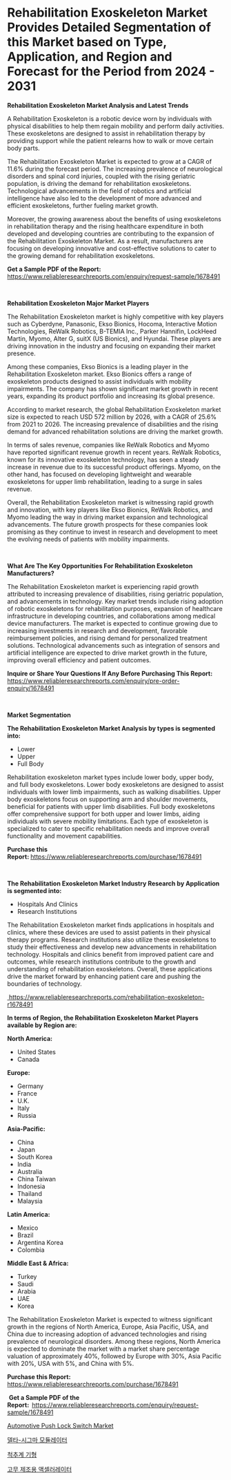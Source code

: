 <p><h1>Rehabilitation Exoskeleton Market Provides Detailed Segmentation of this Market based on Type, Application, and Region and Forecast for the Period from 2024 - 2031</h1></p><p><strong>Rehabilitation Exoskeleton Market Analysis and Latest Trends</strong></p>
<p><p>A Rehabilitation Exoskeleton is a robotic device worn by individuals with physical disabilities to help them regain mobility and perform daily activities. These exoskeletons are designed to assist in rehabilitation therapy by providing support while the patient relearns how to walk or move certain body parts.</p><p>The Rehabilitation Exoskeleton Market is expected to grow at a CAGR of 11.6% during the forecast period. The increasing prevalence of neurological disorders and spinal cord injuries, coupled with the rising geriatric population, is driving the demand for rehabilitation exoskeletons. Technological advancements in the field of robotics and artificial intelligence have also led to the development of more advanced and efficient exoskeletons, further fueling market growth.</p><p>Moreover, the growing awareness about the benefits of using exoskeletons in rehabilitation therapy and the rising healthcare expenditure in both developed and developing countries are contributing to the expansion of the Rehabilitation Exoskeleton Market. As a result, manufacturers are focusing on developing innovative and cost-effective solutions to cater to the growing demand for rehabilitation exoskeletons.</p></p>
<p><strong>Get a Sample PDF of the Report:&nbsp;</strong> <a href="https://www.reliableresearchreports.com/enquiry/request-sample/1678491">https://www.reliableresearchreports.com/enquiry/request-sample/1678491</a></p>
<p>&nbsp;</p>
<p><strong>Rehabilitation Exoskeleton Major Market Players</strong></p>
<p><p>The Rehabilitation Exoskeleton market is highly competitive with key players such as Cyberdyne, Panasonic, Ekso Bionics, Hocoma, Interactive Motion Technologies, ReWalk Robotics, B-TEMIA Inc., Parker Hannifin, LockHeed Martin, Myomo, Alter G, suitX (US Bionics), and Hyundai. These players are driving innovation in the industry and focusing on expanding their market presence.</p><p>Among these companies, Ekso Bionics is a leading player in the Rehabilitation Exoskeleton market. Ekso Bionics offers a range of exoskeleton products designed to assist individuals with mobility impairments. The company has shown significant market growth in recent years, expanding its product portfolio and increasing its global presence.</p><p>According to market research, the global Rehabilitation Exoskeleton market size is expected to reach USD 572 million by 2026, with a CAGR of 25.6% from 2021 to 2026. The increasing prevalence of disabilities and the rising demand for advanced rehabilitation solutions are driving the market growth.</p><p>In terms of sales revenue, companies like ReWalk Robotics and Myomo have reported significant revenue growth in recent years. ReWalk Robotics, known for its innovative exoskeleton technology, has seen a steady increase in revenue due to its successful product offerings. Myomo, on the other hand, has focused on developing lightweight and wearable exoskeletons for upper limb rehabilitation, leading to a surge in sales revenue.</p><p>Overall, the Rehabilitation Exoskeleton market is witnessing rapid growth and innovation, with key players like Ekso Bionics, ReWalk Robotics, and Myomo leading the way in driving market expansion and technological advancements. The future growth prospects for these companies look promising as they continue to invest in research and development to meet the evolving needs of patients with mobility impairments.</p></p>
<p>&nbsp;</p>
<p><strong>What Are The Key Opportunities For Rehabilitation Exoskeleton Manufacturers?</strong></p>
<p><p>The Rehabilitation Exoskeleton market is experiencing rapid growth attributed to increasing prevalence of disabilities, rising geriatric population, and advancements in technology. Key market trends include rising adoption of robotic exoskeletons for rehabilitation purposes, expansion of healthcare infrastructure in developing countries, and collaborations among medical device manufacturers. The market is expected to continue growing due to increasing investments in research and development, favorable reimbursement policies, and rising demand for personalized treatment solutions. Technological advancements such as integration of sensors and artificial intelligence are expected to drive market growth in the future, improving overall efficiency and patient outcomes.</p></p>
<p><strong>Inquire or Share Your Questions If Any Before Purchasing This Report:</strong> <a href="https://www.reliableresearchreports.com/enquiry/pre-order-enquiry/1678491">https://www.reliableresearchreports.com/enquiry/pre-order-enquiry/1678491</a></p>
<p>&nbsp;</p>
<p><strong>Market Segmentation</strong></p>
<p><strong>The Rehabilitation Exoskeleton Market Analysis by types is segmented into:</strong></p>
<p><ul><li>Lower</li><li>Upper</li><li>Full Body</li></ul></p>
<p><p>Rehabilitation exoskeleton market types include lower body, upper body, and full body exoskeletons. Lower body exoskeletons are designed to assist individuals with lower limb impairments, such as walking disabilities. Upper body exoskeletons focus on supporting arm and shoulder movements, beneficial for patients with upper limb disabilities. Full body exoskeletons offer comprehensive support for both upper and lower limbs, aiding individuals with severe mobility limitations. Each type of exoskeleton is specialized to cater to specific rehabilitation needs and improve overall functionality and movement capabilities.</p></p>
<p><strong>Purchase this Report:&nbsp;</strong><a href="https://www.reliableresearchreports.com/purchase/1678491">https://www.reliableresearchreports.com/purchase/1678491</a></p>
<p>&nbsp;</p>
<p><strong>The Rehabilitation Exoskeleton Market Industry Research by Application is segmented into:</strong></p>
<p><ul><li>Hospitals And Clinics</li><li>Research Institutions</li></ul></p>
<p><p>The Rehabilitation Exoskeleton market finds applications in hospitals and clinics, where these devices are used to assist patients in their physical therapy programs. Research institutions also utilize these exoskeletons to study their effectiveness and develop new advancements in rehabilitation technology. Hospitals and clinics benefit from improved patient care and outcomes, while research institutions contribute to the growth and understanding of rehabilitation exoskeletons. Overall, these applications drive the market forward by enhancing patient care and pushing the boundaries of technology.</p></p>
<p><a href="https://www.reliableresearchreports.com/rehabilitation-exoskeleton-r1678491">&nbsp;https://www.reliableresearchreports.com/rehabilitation-exoskeleton-r1678491</a></p>
<p><strong>In terms of Region, the Rehabilitation Exoskeleton Market Players available by Region are:</strong></p>
<p>
    <p> <strong> North America: </strong>
        <ul>
            <li>United States</li>
            <li>Canada</li>
        </ul>
        </p> 
    <p> <strong> Europe: </strong>
        <ul>
            <li>Germany</li>
            <li>France</li>
            <li>U.K.</li>
            <li>Italy</li>
            <li>Russia</li>
        </ul>
        </p> 
    <p> <strong> Asia-Pacific: </strong>
        <ul>
            <li>China</li>
            <li>Japan</li>
            <li>South Korea</li>
            <li>India</li>
            <li>Australia</li>
            <li>China Taiwan</li>
            <li>Indonesia</li>
            <li>Thailand</li>
            <li>Malaysia</li>
        </ul>
        </p> 
    <p> <strong> Latin America: </strong>
        <ul>
            <li>Mexico</li>
            <li>Brazil</li>
            <li>Argentina Korea</li>
            <li>Colombia</li>
        </ul>
        </p> 
    <p> <strong> Middle East & Africa: </strong>
        <ul>
            <li>Turkey</li>
            <li>Saudi</li>
            <li>Arabia</li>
            <li>UAE</li>
            <li>Korea</li>
        </ul>
    </p>
    </p>
<p><p>The Rehabilitation Exoskeleton Market is expected to witness significant growth in the regions of North America, Europe, Asia Pacific, USA, and China due to increasing adoption of advanced technologies and rising prevalence of neurological disorders. Among these regions, North America is expected to dominate the market with a market share percentage valuation of approximately 40%, followed by Europe with 30%, Asia Pacific with 20%, USA with 5%, and China with 5%.</p></p>
<p><strong>Purchase this Report: </strong><a href="https://www.reliableresearchreports.com/purchase/1678491">https://www.reliableresearchreports.com/purchase/1678491</a></p>
<p>&nbsp;<strong>Get a Sample PDF of the Report:&nbsp;&nbsp;</strong><a href="https://www.reliableresearchreports.com/enquiry/request-sample/1678491">https://www.reliableresearchreports.com/enquiry/request-sample/1678491</a></p>
<p><strong></strong></p>
<p><p><a href="https://www.linkedin.com/pulse/automotive-push-lock-switch-market-furnishes-information-jieqe">Automotive Push Lock Switch Market</a></p><p><a href="https://github.com/hook46569/Market-Research-Report-List-1/blob/main/732655593399.md">델타-시그마 모듈레이터</a></p><p><a href="https://github.com/JeromeRtyau89966/Market-Research-Report-List-2/blob/main/981079393398.md">척추계 기형</a></p><p><a href="https://medium.com/@hermanokutneva7878567/%EA%B3%A0%EB%AC%B4-%EC%A0%9C%EC%A1%B0%EC%8B%9C%EC%9E%A5-%EA%B0%80%EC%86%8D%EA%B8%B0-2031%EB%85%84%EA%B9%8C%EC%A7%80%EC%9D%98-%ED%8A%B8%EB%A0%8C%EB%93%9C-%EC%98%88%EC%B8%A1-%EB%B0%8F-%EA%B2%BD%EC%9F%81-%EB%B6%84%EC%84%9D-2ef7314abfab">고무 제조용 액셀러레이터</a></p></p>